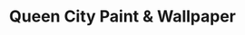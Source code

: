 ---
title: "Queen City Paint & Wallpaper"
url: /manchester/queen-city-paint-und-wallpaper/
shop: Farben
---
